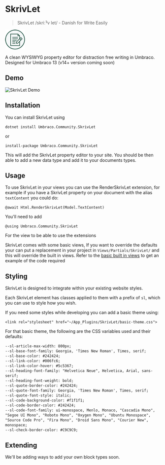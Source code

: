 # SkrivLet

> SkrivLet /skriːˀv let/ - Danish for Write Easily 

![SkrivLet Logo](https://raw.githubusercontent.com/mattbegent/Umbraco.Community.SkrivLet/main/images/skriv-let-logo.png)

A clean WYSIWYG property editor for distraction free writing in Umbraco. Designed for Umbraco 13 (v14+ version coming soon)

## Demo

![SkrivLet Demo](https://raw.githubusercontent.com/mattbegent/Umbraco.Community.SkrivLet/main/images/skriv-let.gif)

## Installation 

You can install SkrivLet using 

    dotnet install Umbraco.Community.SkrivLet
    
or

    install-package Umbraco.Community.SkrivLet

This will add the SkrivLet property editor to your site. You should be then able to add a new data type and add it to your documents types.

## Usage

To use SkrivLet in your views you can use the RenderSkrivLet extension, for example if you have a SkrivLet property on your document with the alias `textContent` you could do:

    @await Html.RenderSkrivLet(Model.TextContent)

You'll need to add 

    @using Umbraco.Community.SkrivLet

For the view to be able to use the extensions

SkrivLet comes with some basic views, If you want to override the defaults your can put a replacement in your project in `Views/Partials/SkrivLet/` and this will override the built in views. Refer to the [basic built in views](https://github.com/mattbegent/Umbraco.Community.SkrivLet/tree/main/Umbraco.Community.Skrivlet/Views/Partials/SkrivLet) to get an example of the code required

## Styling

SkrivLet is designed to integrate within your existing website styles.

Each SkrivLet element has classes applied to them with a prefix of `sl`, which you can use to style how you wish.

If you need some styles while developing you can add a basic theme using:

    <link rel="stylesheet" href="~/App_Plugins/SkrivLet/basic-theme.css">

For that basic theme, the following are the CSS variables used and their defaults:

    --sl-article-max-width: 800px;
    --sl-base-font-family: Georgia, 'Times New Roman', Times, serif;
    --sl-base-color: #242424;
    --sl-link-color: #006fc6;
    --sl-link-color-hover: #5c5367;
    --sl-heading-font-family: "Helvetica Neue", Helvetica, Arial, sans-serif;
    --sl-heading-font-weight: bold;
    --sl-quote-border-color: #242424;
    --sl-quote-font-family: Georgia, 'Times New Roman', Times, serif;
    --sl-quote-font-style: italic;
    --sl-code-background-color: #f1f1f1;
    --sl-code-border-color: #242424;
    --sl-code-font-family: ui-monospace, Menlo, Monaco, "Cascadia Mono", "Segoe UI Mono", "Roboto Mono", "Oxygen Mono", "Ubuntu Monospace", "Source Code Pro", "Fira Mono", "Droid Sans Mono", "Courier New", monospace;
    --sl-check-border-color: #C9C9C9;

## Extending

We'll be adding ways to add your own block types soon.
